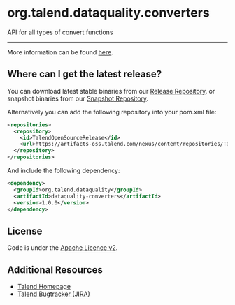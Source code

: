 <!---
 Licensed to the Apache Software Foundation (ASF) under one or more
 contributor license agreements.  See the NOTICE file distributed with
 this work for additional information regarding copyright ownership.
 The ASF licenses this file to You under the Apache License, Version 2.0
 (the "License"); you may not use this file except in compliance with
 the License.  You may obtain a copy of the License at

      http://www.apache.org/licenses/LICENSE-2.0

 Unless required by applicable law or agreed to in writing, software
 distributed under the License is distributed on an "AS IS" BASIS,
 WITHOUT WARRANTIES OR CONDITIONS OF ANY KIND, either express or implied.
 See the License for the specific language governing permissions and
 limitations under the License.
-->
<!---
 +======================================================================+
 |****                                                              ****|
 |****      THIS FILE IS GENERATED BY THE COMMONS BUILD PLUGIN      ****|
 |****                    DO NOT EDIT DIRECTLY                      ****|
 |****                                                              ****|
 +======================================================================+
 | TEMPLATE FILE: readme-md-template.md                                 |
 | commons-build-plugin/trunk/src/main/resources/commons-xdoc-templates |
 +======================================================================+
 |                                                                      |
 | 1) Re-generate using: mvn commons:readme-md                          |
 |                                                                      |
 | 2) Set the following properties in the component's pom:              |
 |    - commons.componentid (required, alphabetic, lower case)          |
 |    - commons.release.version (required)                              |
 |                                                                      |
 | 3) Example Properties                                                |
 |                                                                      |
 |  <properties>                                                        |
 |    <commons.componentid>math</commons.componentid>                   |
 |    <commons.release.version>1.2</commons.release.version>            |
 |  </properties>                                                       |
 |                                                                      |
 +======================================================================+
--->
org.talend.dataquality.converters
===================

API for all types of convert functions

-------------

More information can be found [here](https://github.com/Talend/data-quality/blob/master/dataquality-converters/changelog.txt).

Where can I get the latest release?
-----------------------------------
You can download latest stable binaries from our [Release Repository](https://artifacts-oss.talend.com/nexus/content/repositories/TalendOpenSourceRelease/org/talend/dataquality/dataquality-converters).
or snapshot binaries from our [Snapshot Repository](https://artifacts-oss.talend.com/nexus/content/repositories/TalendOpenSourceSnapshot/org/talend/dataquality/dataquality-converters).

Alternatively you can add the following repository into your pom.xml file:
```xml
<repositories>
  <repository>
    <id>TalendOpenSourceRelease</id>
    <url>https://artifacts-oss.talend.com/nexus/content/repositories/TalendOpenSourceRelease</url>
  </repository>
</repositories>
```

And include the following dependency:
```xml
<dependency>
  <groupId>org.talend.dataquality</groupId>
  <artifactId>dataquality-converters</artifactId>
  <version>1.0.0</version>
</dependency>
```

License
-------
Code is under the [Apache Licence v2](https://www.apache.org/licenses/LICENSE-2.0.txt).

Additional Resources
--------------------

+ [Talend Homepage](http://www.talend.com/)
+ [Talend Bugtracker (JIRA)](https://jira.talendforge.org/)
